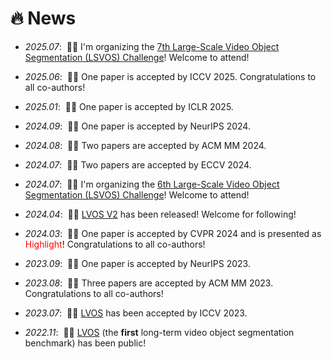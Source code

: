 # 🔥 News
- _2025.07_: &nbsp;🎉🎉 I'm organizing the [7th Large-Scale Video Object Segmentation (LSVOS) Challenge](https://lsvos.github.io)! Welcome to attend!

- _2025.06_: &nbsp;🎉🎉 One paper is accepted by ICCV 2025. Congratulations to all co-authors!

- _2025.01_: &nbsp;🎉🎉 One paper is accepted by ICLR 2025.

- _2024.09_: &nbsp;🎉🎉 One paper is accepted by NeurIPS 2024.

- _2024.08_: &nbsp;🎉🎉 Two papers are accepted by ACM MM 2024.

- _2024.07_: &nbsp;🎉🎉 Two papers are accepted by ECCV 2024.

- _2024.07_: &nbsp;🎉🎉 I'm organizing the [6th Large-Scale Video Object Segmentation (LSVOS) Challenge](https://lsvos.github.io)! Welcome to attend!

- _2024.04_: &nbsp;🎉🎉 [LVOS V2](https://arxiv.org/abs/2404.19326) has been released! Welcome for following!

- _2024.03_: &nbsp;🎉🎉 One paper is accepted by CVPR 2024 and is presented as <span style="color:red">Highlight</span>! Congratulations to all co-authors!

- _2023.09_: &nbsp;🎉🎉 One paper is accepted by NeurIPS 2023.

- _2023.08_: &nbsp;🎉🎉 Three papers are accepted by ACM MM 2023. Congratulations to all co-authors!

- _2023.07_: &nbsp;🎉🎉 [LVOS](https://arxiv.org/abs/2211.10181) has been accepted by ICCV 2023.

- _2022.11_: &nbsp;🎉🎉 [LVOS](https://arxiv.org/abs/2211.10181) (the **first** long-term video object segmentation benchmark) has been public!
